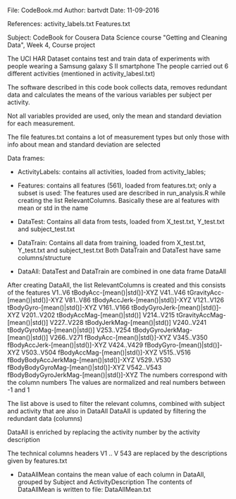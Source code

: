 File:   CodeBook.md
Author: bartvdt
Date:   11-09-2016

References:
activity_labels.txt
Features.txt

Subject:
CodeBook for Cousera Data Science course "Getting and Cleaning Data", Week 4, Course project

The UCI HAR Dataset contains test and train data of experiments with people wearing a Samsung galaxy S II smartphone
The people carried out 6 different activities (mentioned in activity_labesl.txt)

The software described in this code book collects data, removes redundant data 
and calculates the means of the various variables per subject per activity.

Not all variables provided are used, only the mean and standard deviation for each measurement.

The file features.txt contains a lot of measurement types but only those with info about mean and standard deviation are selected

Data frames:
- ActivityLabels: contains all activities, loaded from activity_lables;
- Features: contains all features (561), loaded from features.txt; only a subset is used:
  The features used are described in run_analysis.R while creating the list RelevantColumns.
  Basically these are al features with mean or std in the name
  
- DataTest: Contains all data from tests, loaded from X_test.txt, Y_test.txt and subject_test.txt
- DataTrain: Contains all data from training, loaded from X_test.txt, Y_test.txt and subject_test.txt
Both DataTrain and DataTest have same columns/structure

- DataAll: DataTest and DataTrain are combined in one data frame DataAll

After creating DataAll, the list RelevantColumns is created and this consists of the features
V1..V6 tBodyAcc-[mean()|std()]-XYZ
V41..V46 tGravityAcc-[mean()|std()]-XYZ
V81..V86 tBodyAccJerk-[mean()|std()]-XYZ
V121..V126 tBodyGyro-[mean()|std()]-XYZ
V161..V166 tBodyGyroJerk-[mean()|std()]-XYZ
V201..V202 tBodyAccMag-[mean()|std()]
V214..V215 tGravityAccMag-[mean()|std()]
V227..V228 tBodyJerkMag-[mean()|std()]
V240..V241 tBodyGyroMag-[mean()|std()]
V253..V254 tBodyGyroJerkMag-[mean()|std()]
V266..V271 fBodyAcc-[mean()|std()]-XYZ
V345..V350 fBodyAccJerk-[mean()|std()]-XYZ
V424..V429 fBodyGyro-[mean()|std()]-XYZ
V503..V504 fBodyAccMag-[mean()|std()]-XYZ
V515..V516 fBodyBodyAccJerkMag-[mean()|std()]-XYZ
V529..V530 fBodyBodyGyroMag-[mean()|std()]-XYZ
V542..V543 fBodyBodyGyroJerkMag-[mean()|std()]-XYZ
The numbers correspond with the column numbers
The values are normalized and real numbers between -1 and 1

The list above is used to filter the relevant columns, combined with subject and activity that are also in DataAll
DataAll is updated by filtering the redundant data (columns)

DataAll is enriched by replacing the activity number by the activity description

The technical columns headers V1 .. V 543 are replaced by the descriptions given by features.txt

- DataAllMean contains the mean value of each column in DataAll, grouped by Subject and ActivityDescription
The contents of DataAllMean is written to file: DataAllMean.txt